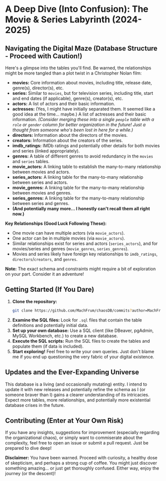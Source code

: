 # A Deep Dive (Into Confusion): The Movie & Series Labyrinth (2024-2025)
## Navigating the Digital Maze (Database Structure - Proceed with Caution!)

Here's a glimpse into the tables you'll find. Be warned, the relationships might be more tangled than a plot twist in a Christopher Nolan film:

* **movies:** Core information about movies, including title, release date, genre(s), director(s), etc.
* **series:** Similar to `movies`, but for television series, including title, start and end dates (if applicable), genre(s), creator(s), etc.
* **actors:** A list of actors and their basic information.
* **actresses:** (Yes, I might have initially separated them. It seemed like a good idea at the time... maybe.) A list of actresses and their basic information. *(Consider merging these into a single `people` table with a `role` or `gender` column for better organization in the future! Just a thought from someone who's been lost in here for a while.)*
* **directors:** Information about the directors of the movies.
* **creators:** Information about the creators of the series.
* **imdb_ratings:** IMDb ratings and potentially other details for both movies and series (linked appropriately).
* **genres:** A table of different genres to avoid redundancy in the `movies` and `series` tables.
* **movie_actors:** A linking table to establish the many-to-many relationship between movies and actors.
* **series_actors:** A linking table for the many-to-many relationship between series and actors.
* **movie_genres:** A linking table for the many-to-many relationship between movies and genres.
* **series_genres:** A linking table for the many-to-many relationship between series and genres.
* **(And potentially many more... I honestly can't recall them all right now.)**

**Key Relationships (Good Luck Following These):**

* One movie can have multiple actors (via `movie_actors`).
* One actor can be in multiple movies (via `movie_actors`).
* Similar relationships exist for series and actors (`series_actors`), and for movies/series and genres (`movie_genres`, `series_genres`).
* Movies and series likely have foreign key relationships to `imdb_ratings`, `directors`/`creators`, and `genres`.

**Note:** The exact schema and constraints might require a bit of exploration on your part. Consider it an adventure!

## Getting Started (If You Dare)

1.  **Clone the repository:**
    ```bash
    git clone https://github.com/MachFrum/chaosDB/commits?author=MachFrum
    ```
2.  **Examine the SQL files:** Look for `.sql` files that contain the table definitions and potentially initial data.
3.  **Set up your own database:** Use a SQL client (like DBeaver, pgAdmin, MySQL Workbench, etc.) to create a new database.
4.  **Execute the SQL scripts:** Run the SQL files to create the tables and populate them (if data is included).
5.  **Start exploring!** Feel free to write your own queries. Just don't blame me if you end up questioning the very fabric of your digital existence.

## Updates and the Ever-Expanding Universe

This database is a living (and occasionally mutating) entity. I intend to update it with new releases and potentially refine the schema as I (or someone braver than I) gains a clearer understanding of its intricacies. Expect more tables, more relationships, and potentially more existential database crises in the future.

## Contributing (Enter at Your Own Risk)

If you have any insights, suggestions for improvement (especially regarding the organizational chaos), or simply want to commiserate about the complexity, feel free to open an issue or submit a pull request. Just be prepared to dive deep!

**Disclaimer:** You have been warned. Proceed with curiosity, a healthy dose of skepticism, and perhaps a strong cup of coffee. You might just discover something amazing... or just get thoroughly confused. Either way, enjoy the journey (or the descent)!
